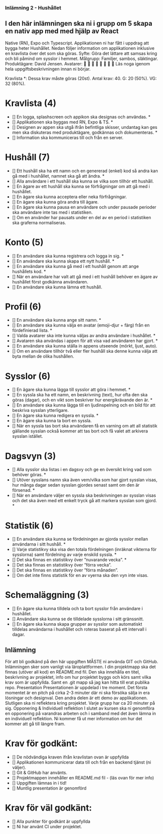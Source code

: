 ### Inlämning 2 - Hushållet

## I den här inlämningen ska ni i grupp om 5 skapa en nativ app med med hjälp av React
Native (RN), Expo och Typescript. Applikationen ni har fått i uppdrag att bygga heter
Hushållet. Nedan följer information om applikationen inklusive en kravlista över det som
ska göras.
Syfte: Göra det lättare att samsas kring och bli påmind om sysslor i hemmet.
Målgrupp: Familjer, sambos, släktingar.
Produktägare: David Jensen.
Avatarer: 🦊 🐷 🐸 🐥 🐙 🐬 🦉 🦄
Läs noga igenom hela uppgiftsbeskrivningen innan ni börjar.

Kravlista
*: Dessa krav måste göras (20st).
Antal krav: 40.
G: 20 (50%).
VG: 32 (80%).

# Kravlista (4)
- [] En logga, splashscreen och appikon ska designas och användas. *
- [] Applikationen ska byggas med RN, Expo & TS. *
- [] Designen av appen ska utgå ifrån befintliga skisser, undantag kan ges men ska diskuteras
med produktägare, godkännas och dokumenteras. *
- [] Information ska kommuniceras till och från en server.

# Hushåll (7)
- [] Ett hushåll ska ha ett namn och en genererad (enkel) kod så andra kan gå med i hushållet,
namnet ska gå att ändra. *
- [] Alla användare i ett hushåll ska kunna se vilka som tillhör ett hushåll.
- [] En ägare av ett hushåll ska kunna se förfrågningar om att gå med i hushållet.
- [] En ägare ska kunna acceptera eller neka förfrågningar.
- [] En ägare ska kunna göra andra till ägare.
- [] En ägare ska kunna pausa en användare och under pausade perioder ska användare inte
tas med i statistiken.
- [] Om en använder har pausats under en del av en period i statistiken ska graferna
normaliseras.

# Konto (5)
- [] En användare ska kunna registrera och logga in sig. *
- [] En användare ska kunna skapa ett nytt hushåll. *
- [] En användare ska kunna gå med i ett hushåll genom att ange hushållets kod. *
- [] När en användare har valt att gå med i ett hushåll behöver en ägare av hushållet först
godkänna användaren.
- [] En användare ska kunna lämna ett hushåll.

# Profil (6)
- [] En användare ska kunna ange sitt namn. *
- [] En användare ska kunna välja en avatar (emoji-djur + färg) från en fördefinierad lista. *
- [] Valda avatarer ska inte kunna väljas av andra användare i hushållet. *
- [] Avataren ska användas i appen för att visa vad användaren har gjort. *
- [] En användare ska kunna ställa in appens utseende (mörkt, ljust, auto).
- [] Om en användare tillhör två eller fler hushåll ska denne kunna välja att byta mellan de
olika hushållen.

# Sysslor (6)
- [] En ägare ska kunna lägga till sysslor att göra i hemmet. *
- [] En syssla ska ha ett namn, en beskrivning (text), hur ofta den ska göras (dagar), och en
vikt som beskriver hur energikrävande den är. *
- [] En användare ska kunna lägga till en ljudinspelning och en bild för att beskriva sysslan
ytterligare.
- [] En ägare ska kunna redigera en syssla. *
- [] En ägare ska kunna ta bort en syssla.
- [] När en syssla tas bort ska användaren få en varning om att all statistik gällande sysslan
också kommer att tas bort och få valet att arkivera sysslan istället.

# Dagsvyn (3)
- [] Alla sysslor ska listas i en dagsvy och ge en översikt kring vad som behöver göras. *
- [] Utöver sysslans namn ska även vem/vilka som har gjort sysslan visas, hur många dagar
sedan sysslan gjordes senast samt om den är försenad. *
- [] När en användare väljer en syssla ska beskrivningen av sysslan visas och det ska även
med ett enkelt tryck gå att markera sysslan som gjord. *

# Statistik (6)
- [] En användare ska kunna se fördelningen av gjorda sysslor mellan användarna i sitt
hushåll. *
- [] Varje statistikvy ska visa den totala fördelningen (inräknat vikterna för sysslorna) samt
fördelning av varje enskild syssla. *
- [] Det ska finnas en statistikvy över ”nuvarande vecka”. *
- [] Det ska finnas en statistikvy över ”förra vecka”.
- [] Det ska finnas en statistikvy över ”förra månaden”.
- [] Om det inte finns statistik för en av vyerna ska den vyn inte visas.

# Schemaläggning (3)
- [] En ägare ska kunna tilldela och ta bort sysslor från användare i hushållet.
- [] Användare ska kunna se de tilldelade sysslorna i sitt gränssnitt.
- [] En ägare ska kunna skapa grupper av sysslor som automatiskt tilldelas användarna i
hushållet och roteras baserat på ett intervall i dagar.


## Inlämning
För att bli godkänd på den här uppgiften MÅSTE ni använda GIT och GitHub.
Inlämningen sker som vanligt via läroplattformen. I din projektmapp ska det finnas
(utöver all kod) en README.md fil. Den ska innehålla en titel, beskrivning av projektet,
info om hur projektet byggs och körs samt vilka krav som är uppfyllda. Samt en .git mapp
så jag kan hitta till erat publika repo.
Presentation
Presentationen är uppdelad i tre moment. Det första momentet är en pitch på cirka 2-3
minuter där ni ska försöka sälja in era lösningar och designval. Den andra delen är ett
demo av applikationen. Slutligen ska ni reflektera kring projektet. Varje grupp har ca 20
minuter på sig.
Opponering & Individuell reflektion
I slutet av kursen ska ni genomföra en opponering på varandras arbeten och i samband
med det även lämna in en individuell reflektion. Ni kommer få ut mer information om
hur det kommer att gå till längre fram.


# Krav för godkänt:
- []  De nödvändiga kraven ifrån kravlistan ovan är uppfyllda
- []  Applikationen kommunicerar data till och från en backend tjänst (ni väljer).
- []  Git & GitHub har använts.
- []  Projektmappen innehåller en README.md fil - (läs ovan för mer info)
- []  Uppgiften lämnas in i tid!
- []  Muntlig presentation är genomförd

# Krav för väl godkänt:
- []  Alla punkter för godkänt är uppfyllda
- []  Ni har använt CI under projektet.
